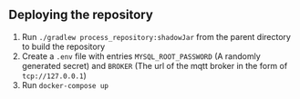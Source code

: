 Deploying the repository
------------------------

1. Run `./gradlew process_repository:shadowJar` from the parent directory to build the repository
2. Create a `.env` file with entries `MYSQL_ROOT_PASSWORD` (A randomly generated secret) and `BROKER` (The url of the mqtt broker in the form of `tcp://127.0.0.1`)
3. Run `docker-compose up`
